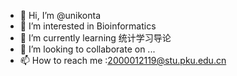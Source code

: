 - 👋 Hi, I’m @unikonta
- 👀 I’m interested in Bioinformatics
- 🌱 I’m currently learning 统计学习导论
- 💞️ I’m looking to collaborate on ...
- 📫 How to reach me :2000012119@stu.pku.edu.cn

<!---
unikonta/unikonta is a ✨ special ✨ repository because its `README.md` (this file) appears on your GitHub profile.
You can click the Preview link to take a look at your changes.
--->
